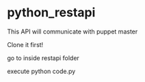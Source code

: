 python_restapi
==============

This API will communicate with puppet master 

Clone it first!

go to inside restapi folder

execute python code.py
